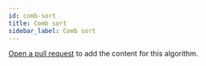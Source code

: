 ```yaml
---
id: comb-sort
title: Comb sort
sidebar_label: Comb sort
---
```


[Open a pull request](https://github.com/AllAlgorithms/algorithms/tree/master/docs/comb-sort.md) to add the content for this algorithm.